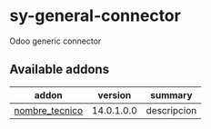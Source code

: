 # sy-general-connector
Odoo generic connector

[//]: # (addons)

Available addons
----------------
addon | version | summary
--- | --- | ---
[nombre_tecnico](nombre_tecnico/) | 14.0.1.0.0 | descripcion

[//]: # (end addons)

